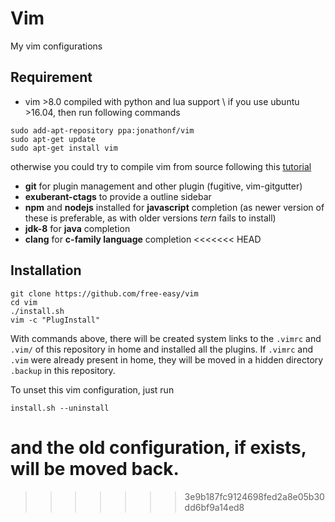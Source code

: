 # Vim

My vim configurations

## Requirement

* vim >8.0 compiled with python and lua support \\
if you use ubuntu >16.04, then run following commands

```
sudo add-apt-repository ppa:jonathonf/vim
sudo apt-get update
sudo apt-get install vim
```
otherwise you could try to compile vim from source following this
[tutorial](https://github.com/Valloric/YouCompleteMe/wiki/Building-Vim-from-source)
* **git** for plugin management and other plugin (fugitive, vim-gitgutter)
* **exuberant-ctags** to provide a outline sidebar
* **npm** and **nodejs** installed for **javascript** completion (as newer version of these
is preferable, as with older versions *tern* fails to install)
* **jdk-8** for **java** completion
* **clang** for **c-family language** completion
<<<<<<< HEAD

## Installation

```
git clone https://github.com/free-easy/vim
cd vim
./install.sh
vim -c "PlugInstall"
```
With commands above, there will be created system links to the `.vimrc` and `.vim/`
of this repository in home and installed all the plugins.
If `.vimrc` and `.vim` were already present in home, they will be moved in a hidden
directory `.backup` in this repository.

To unset this vim configuration, just run
```
install.sh --uninstall
```
and the old configuration, if exists, will be moved back.
=======
>>>>>>> 3e9b187fc9124698fed2a8e05b30dd6bf9a14ed8
